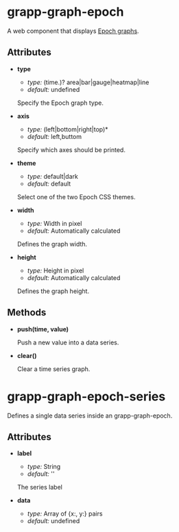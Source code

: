 grapp-graph-epoch
=================

A web component that displays [Epoch graphs](https://github.com/fastly/epoch).


Attributes
----------

* **type**

  - *type:* (time.)? area|bar|gauge|heatmap|line
  - *default:* undefined

  Specify the Epoch graph type.

* **axis**

  - *type:* (left|bottom|right|top)*
  - *default:* left,buttom

  Specify which axes should be printed.

* **theme**

  - *type:* default|dark
  - *default:* default

  Select one of the two Epoch CSS themes.

* **width**

  - *type:* Width in pixel
  - *default:* Automatically calculated

  Defines the graph width.

* **height**

  - *type:* Height in pixel
  - *default:* Automatically calculated

  Defines the graph height.


Methods
-------

* **push(time, value)**

  Push a new value into a data series.

* **clear()**

  Clear a time series graph.


grapp-graph-epoch-series
========================

Defines a single data series inside an grapp-graph-epoch.

Attributes
----------

* **label**

  - *type:* String
  - *default:* ''

  The series label

* **data**

  - *type:* Array of {x:, y:} pairs
  - *default:* undefined
